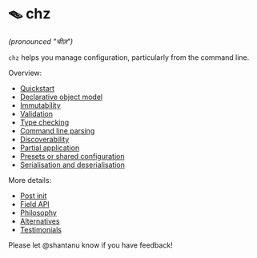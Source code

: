 # 🪤 chz

*(pronounced "चीज़")*

`chz` helps you manage configuration, particularly from the command line.

Overview:
- [Quickstart](docs/01_quickstart.md)
- [Declarative object model](docs/02_object_model.md)
- [Immutability](docs/02_object_model.md#immutability)
- [Validation](docs/03_validation.md)
- [Type checking](docs/03_validation.md#type-checking)
- [Command line parsing](docs/04_command_line.md)
- [Discoverability](docs/04_command_line.md#discoverability---help-and-errors)
- [Partial application](docs/05_blueprint.md)
- [Presets or shared configuration](docs/05_blueprint.md#presets-or-shared-configuration)
- [Serialisation and deserialisation](docs/06_serialisation.md)

More details:
- [Post init](docs/21_post_init.md)
- [Field API](docs/22_field_api.md)
- [Philosophy](docs/91_philosophy.md)
- [Alternatives](docs/92_alternatives.md)
- [Testimonials](docs/93_testimonials.md)

Please let @shantanu know if you have feedback!
